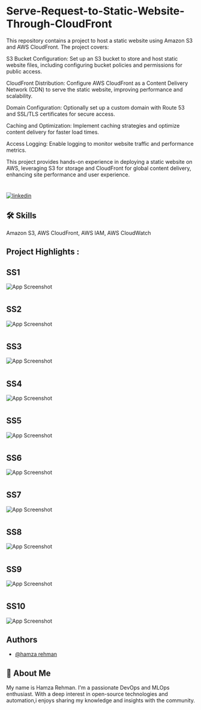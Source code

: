 
# Serve-Request-to-Static-Website-Through-CloudFront

This repository contains a project to host a static website using Amazon S3 and AWS CloudFront. The project covers:

S3 Bucket Configuration: Set up an S3 bucket to store and host static website files, including configuring bucket policies and permissions for public access.

CloudFront Distribution: Configure AWS CloudFront as a Content Delivery Network (CDN) to serve the static website, improving performance and scalability.

Domain Configuration: Optionally set up a custom domain with Route 53 and SSL/TLS certificates for secure access.

Caching and Optimization: Implement caching strategies and optimize content delivery for faster load times.

Access Logging: Enable logging to monitor website traffic and performance metrics.

This project provides hands-on experience in deploying a static website on AWS, leveraging S3 for storage and CloudFront for global content delivery, enhancing site performance and user experience.

# 
[![linkedin](https://img.shields.io/badge/linkedin-0A66C2?style=for-the-badge&logo=linkedin&logoColor=white)](https://www.linkedin.com/in/hamzarehman4/)






## 🛠 Skills
Amazon S3, AWS CloudFront, AWS IAM, AWS CloudWatch
## Project Highlights :

## SS1

![App Screenshot](https://github.com/masterwithhamza/Serve-Request-to-Static-Website-Through-CloudFront/blob/main/Screenshorts/p1.png?raw=true)

# 
# 
## SS2
![App Screenshot](https://github.com/masterwithhamza/Serve-Request-to-Static-Website-Through-CloudFront/blob/main/Screenshorts/p2.png?raw=true)

# 
# 
## SS3
![App Screenshot](https://github.com/masterwithhamza/Serve-Request-to-Static-Website-Through-CloudFront/blob/main/Screenshorts/p3.png?raw=true)

# 
# 
## SS4
![App Screenshot](https://github.com/masterwithhamza/Serve-Request-to-Static-Website-Through-CloudFront/blob/main/Screenshorts/p4.png?raw=true)


# 
# 
## SS5
![App Screenshot](https://github.com/masterwithhamza/Serve-Request-to-Static-Website-Through-CloudFront/blob/main/Screenshorts/p5.png?raw=true)


# 
# 
## SS6
![App Screenshot](https://github.com/masterwithhamza/Serve-Request-to-Static-Website-Through-CloudFront/blob/main/Screenshorts/p6.png?raw=true)

# 
# 
## SS7
![App Screenshot](https://github.com/masterwithhamza/Serve-Request-to-Static-Website-Through-CloudFront/blob/main/Screenshorts/p7.png?raw=true)

# 
# 
## SS8
![App Screenshot](https://github.com/masterwithhamza/Serve-Request-to-Static-Website-Through-CloudFront/blob/main/Screenshorts/p8.png?raw=true)


# 
# 
## SS9
![App Screenshot](https://github.com/masterwithhamza/Serve-Request-to-Static-Website-Through-CloudFront/blob/main/Screenshorts/p9.png?raw=true)


# 
# 
## SS10
![App Screenshot](https://github.com/masterwithhamza/Serve-Request-to-Static-Website-Through-CloudFront/blob/main/Screenshorts/p10.png?raw=true)

## Authors

- [@hamza rehman](https://www.linkedin.com/in/hamzarehman4/)


## 🚀 About Me
My name is Hamza Rehman. I'm a passionate DevOps and MLOps enthusiast. With a deep interest in open-source technologies and automation,i enjoys sharing my knowledge and insights with the community.

